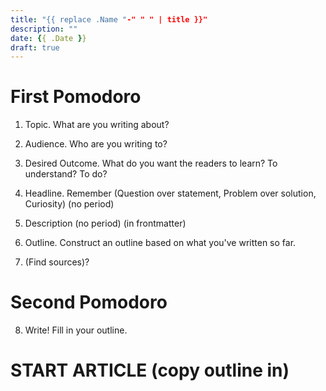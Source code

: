 ```yaml
---
title: "{{ replace .Name "-" " " | title }}"
description: ""
date: {{ .Date }}
draft: true
---
```


# First Pomodoro

1. Topic. What are you writing about?

> 

2. Audience. Who are you writing to?

> 

3. Desired Outcome. What do you want the readers to learn? To understand? To do?

> 

4. Headline. Remember (Question over statement, Problem over solution, Curiosity) (no period)

> 

5. Description (no period) (in frontmatter)

6. Outline. Construct an outline based on what you've written so far.



7. (Find sources)?

# Second Pomodoro

8. Write! Fill in your outline.

# START ARTICLE (copy outline in)

